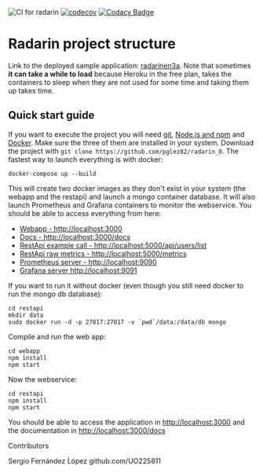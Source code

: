 ![CI for radarin](https://github.com/arquisoft/radarin_en3a/workflows/CI%20for%20radarin/badge.svg)
[![codecov](https://codecov.io/gh/Arquisoft/radarin_en3a/branch/master/graph/badge.svg?token=ZC1BH8YEOO)](https://codecov.io/gh/Arquisoft/radarin_en3a)
[![Codacy Badge](https://app.codacy.com/project/badge/Grade/09f5dcc06a2f48a28aa42af4ab82f949)](https://www.codacy.com/gh/Arquisoft/radarin_en3a/dashboard?utm_source=github.com&amp;utm_medium=referral&amp;utm_content=Arquisoft/radarin_en3a&amp;utm_campaign=Badge_Grade)
# Radarin project structure
Link to the deployed sample application: [radarinen3a](https://radarinen3awebapp.herokuapp.com/). Note that sometimes **it can take a while to load** because Heroku in the free plan, takes the containers to sleep when they are not used for some time and taking them up takes time.

## Quick start guide
If you want to execute the project you will need [git](https://git-scm.com/downloads), [Node.js and npm](https://www.npmjs.com/get-npm) and [Docker](https://docs.docker.com/get-docker/). Make sure the three of them are installed in your system. Download the project with `git clone https://github.com/pglez82/radarin_0`. The fastest way to launch everything is with docker:
```
docker-compose up --build
```
This will create two docker images as they don't exist in your system (the webapp and the restapi) and launch a mongo container database. It will also launch Prometheus and Grafana containers to monitor the webservice. You should be able to access everything from here:
 - [Webapp - http://localhost:3000](http://localhost:3000)
 - [Docs - http://localhost:3000/docs](http://localhost:3000/docs)
 - [RestApi example call - http://localhost:5000/api/users/list](http://localhost:5000/api/users/list)
 - [RestApi raw metrics - http://localhost:5000/metrics](http://localhost:5000/metrics)
 - [Prometheus server - http://localhost:9090](http://localhost:9090)
 - [Grafana server http://localhost:9091](http://localhost:9091)
 
If you want to run it without docker (even though you still need docker to run the mongo db database):
```
cd restapi
mkdir data
sudo docker run -d -p 27017:27017 -v `pwd`/data:/data/db mongo
```
Compile and run the web app:
```
cd webapp
npm install
npm start
```
Now the webservice:
```
cd restapi
npm install
npm start
```
You should be able to access the application in [http://localhost:3000](http://localhost:3000) and the documentation in [http://localhost:3000/docs](http://localhost:3000/docs)

Contributors

Sergio Fernández Ĺópez github.com/UO225811
